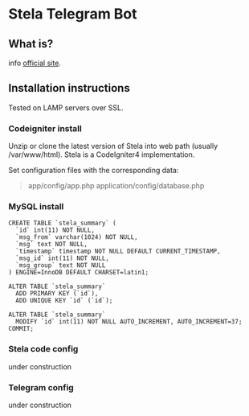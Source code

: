 # Stela Telegram Bot

## What is?

info [official site](https://quedadasestelaresmadrid.com).

## Installation instructions
Tested on LAMP servers over SSL.


### Codeigniter install
Unzip or clone the latest version of Stela into web path (usually /var/www/html). Stela is a CodeIgniter4 implementation.

Set configuration files with the corresponding data:
> app/config/app.php
> application/config/database.php

### MySQL install
```
CREATE TABLE `stela_summary` (
  `id` int(11) NOT NULL,
  `msg_from` varchar(1024) NOT NULL,
  `msg` text NOT NULL,
  `timestamp` timestamp NOT NULL DEFAULT CURRENT_TIMESTAMP,
  `msg_id` int(11) NOT NULL,
  `msg_group` text NOT NULL
) ENGINE=InnoDB DEFAULT CHARSET=latin1;

ALTER TABLE `stela_summary`
  ADD PRIMARY KEY (`id`),
  ADD UNIQUE KEY `id` (`id`);

ALTER TABLE `stela_summary`
  MODIFY `id` int(11) NOT NULL AUTO_INCREMENT, AUTO_INCREMENT=37;
COMMIT;
```
### Stela code config

under construction

### Telegram config

under construction





